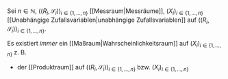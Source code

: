 Sei $n \in \mathbb{N}$, $((R_i, \mathscr{S}_i))_{i \in \{ 1, \dots, n \}}$ [[Messraum|Messräume]], $(X_i)_{i \in \{ 1, \dots, n \}}$ [[Unabhängige Zufallsvariablen|unabhängige Zufallsvariablen]] auf $((R_i, \mathscr{S}_i))_{i \in \{ 1, \dots, n \}}$.

Es existiert *immer* ein [[Maßraum|Wahrscheinlichkeitsraum]] auf $(X_i)_{i \in \{ 1, \dots, n \}}$ z. B.
- der [[Produktraum]] auf $((R_i, \mathscr{S}_i))_{i \in \{ 1, \dots, n \}}$ bzw. $(X_i)_{i \in \{ 1, \dots, n \}}$